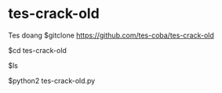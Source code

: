 # tes-crack-old
Tes doang
$gitclone https://github.com/tes-coba/tes-crack-old

$cd tes-crack-old

$ls

$python2 tes-crack-old.py
